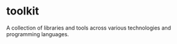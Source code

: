 # toolkit
A collection of libraries and tools across various technologies and programming languages.
